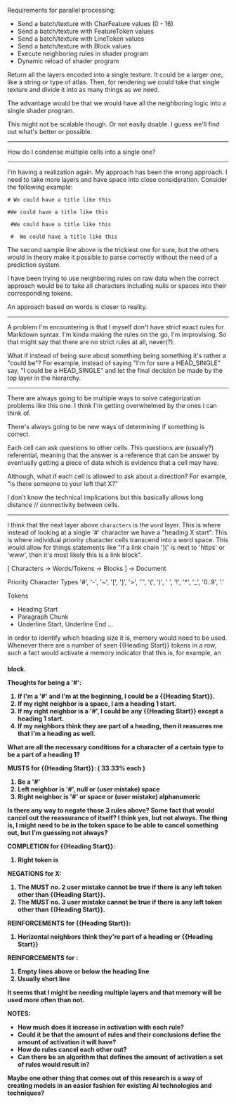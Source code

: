 
Requirements for parallel processing:
- Send a batch/texture with CharFeature values (0 - 16)
- Send a batch/texture with FeatureToken values
- Send a batch/texture with LineToken values
- Send a batch/texture with Block values
- Execute neighboring rules in shader program
- Dynamic reload of shader program

Return all the layers encoded into a single texture. It could be a larger one, like a string or type of atlas. Then, for rendering we could take that single texture and divide it into as many things as we need.

The advantage would be that we would have all the neighboring logic into a single shader program.

This might not be scalable though. Or not easily doable. I guess we'll find out what's better or possible.

--------------------------------------------------------------------------------

How do I condense multiple cells into a single one?

--------------------------------------------------------------------------------

I'm having a realization again. My approach has been the wrong approach. I need to take more layers and have space into close consideration. Consider the following example:

```
# We could have a title like this

#We could have a title like this

 #We could have a title like this

 #  We could have a title like this
```

The second sample line above is the trickiest one for sure, but the others would in theory make it possible to parse correctly without the need of a prediction system.

I have been trying to use neighboring rules on raw data when the correct approach would be to take all characters including nulls or spaces into their corresponding tokens.

An approach based on words is closer to reality.

--------------------------------------------------------------------------------

A problem I'm encountering is that I myself don't have strict exact rules for Markdown syntax. I'm kinda making the rules on the go, I'm improvising. So that might say that there are no strict rules at all, never(?). 

What if instead of being sure about something being something it's rather a "could be"? For example, instead of saying "I'm for sure a HEAD_SINGLE" say, "I could be a HEAD_SINGLE" and let the final decision be made by the top layer in the hierarchy.

--------------------------------------------------------------------------------

There are always going to be multiple ways to solve categorization problems like this one. I think I'm getting overwhelmed by the ones I can think of.

There's always going to be new ways of determining if something is correct.

Each cell can ask questions to other cells.
This questions are (usually?) referential, meaning that the answer is a reference that can be answer by eventually getting a piece of data which is evidence that a cell may have.

Although, what if each cell is allowed to ask about a direction?
For example, "is there someone to your left that X?"

I don't know the technical implications but this basically allows long distance // connectivity between cells.

--------------------------------------------------------------------------------

I think that the next layer above `characters` is the `word` layer. This is where instead of looking at a single '#' character we have a "heading X start". This is where individual priority character cells transcend into a word space. This would allow for things statements like "if a link chain '](' is next to 'https' or 'www', then it's most likely this is a link block".

[ Characters -> Words/Tokens -> Blocks ] -> Document

Priority Character Types
'#', '-', '~', '[', ']', '>', '`', '(', ')', ' ', '!', '*', '_', '0..9', '.'

Tokens
- Heading Start
- Paragraph Chunk
- Underline Start, Underline End
...

In order to identify which heading size it is, memory would need to be used. Whenever there are a number of seen {{Heading Start}} tokens in a row, such a fact would activate a memory indicator that this is, for example, an <H4> block.

Thoughts for being a '#':
1. If I'm a '#' and I'm at the beginning, I could be a {{Heading Start}}.
2. If my right neighbor is a space, I am a heading 1 start.
3. If my right neighbor is a '#', I could be any {{Heading Start}} except 
   a heading 1 start.
4. If my neighbors think they are part of a heading, then it reasurres
   me that I'm a heading as well.

What are all the necessary conditions for a character of a certain type to be a part of a heading 1?

MUSTS for {{Heading Start}}: ( 33.33% each )
1. Be a '#'
2. Left neighbor is '#', null or (user mistake) space
3. Right neighbor is '#' or space or (user mistake) alphanumeric

Is there any way to negate those 3 rules above? Some fact that would cancel out the reassurance of itself? I think yes, but not always. The thing is, I might need to be in the token space to be able to cancel something out, but I'm guessing not always?

COMPLETION for {{Heading Start}}:
1. Right token is <Paragraph Chunk>

NEGATIONS for X:
1. The MUST no. 2 user mistake cannot be true if there is any left token other than {{Heading Start}}.
2. The MUST no. 3 user mistake cannot be true if there is any left token other than {{Heading Start}}.

REINFORCEMENTS for {{Heading Start}}:
1. Horizontal neighbors think they're part of a heading or {{Heading Start}}

REINFORCEMENTS for <HEADING>:
1. Empty lines above or below the heading line
2. Usually short line

It seems that I might be needing multiple layers and that memory will be used more often than not.

NOTES:

* How much does it increase in activation with each rule?
* Could it be that the amount of rules and their conclusions define 
  the amount of activation it will have?
* How do rules cancel each other out?
* Can there be an algorithm that defines the amount of activation a set of 
  rules would result in?

Maybe one other thing that comes out of this research is a way of creating models in an easier fashion for existing AI technologies and techniques?